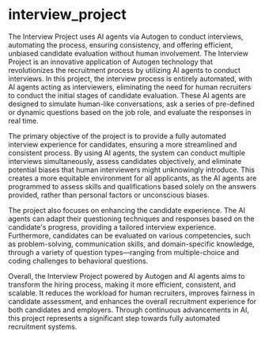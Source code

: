 # interview_project
The Interview Project uses AI agents via Autogen to conduct interviews, automating the process, ensuring consistency, and offering efficient, unbiased candidate evaluation without human involvement.
The Interview Project is an innovative application of Autogen technology that revolutionizes the recruitment process by utilizing AI agents to conduct interviews. In this project, the interview process is entirely automated, with AI agents acting as interviewers, eliminating the need for human recruiters to conduct the initial stages of candidate evaluation. These AI agents are designed to simulate human-like conversations, ask a series of pre-defined or dynamic questions based on the job role, and evaluate the responses in real time.

The primary objective of the project is to provide a fully automated interview experience for candidates, ensuring a more streamlined and consistent process. By using AI agents, the system can conduct multiple interviews simultaneously, assess candidates objectively, and eliminate potential biases that human interviewers might unknowingly introduce. This creates a more equitable environment for all applicants, as the AI agents are programmed to assess skills and qualifications based solely on the answers provided, rather than personal factors or unconscious biases.

The project also focuses on enhancing the candidate experience. The AI agents can adapt their questioning techniques and responses based on the candidate's progress, providing a tailored interview experience. Furthermore, candidates can be evaluated on various competencies, such as problem-solving, communication skills, and domain-specific knowledge, through a variety of question types—ranging from multiple-choice and coding challenges to behavioral questions.

Overall, the Interview Project powered by Autogen and AI agents aims to transform the hiring process, making it more efficient, consistent, and scalable. It reduces the workload for human recruiters, improves fairness in candidate assessment, and enhances the overall recruitment experience for both candidates and employers. Through continuous advancements in AI, this project represents a significant step towards fully automated recruitment systems.
